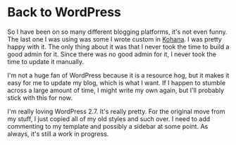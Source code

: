 # Back to WordPress

So I have been on so many different blogging platforms, it's not even funny. The last one I was using was some I wrote custom in [Kohana](http://kohanaphp.com). I was pretty happy with it. The only thing about it was that I never took the time to build a good admin for it. Since there was no good admin for it, I never took the time to update it manually.

I'm not a huge fan of WordPress because it is a resource hog, but it makes it easy for me to update my blog, which is what I want. If I happen to stumble across a large amount of time, I might write my own again, but I'll probably stick with this for now.

I'm really loving WordPress 2.7. It's really pretty. For the original move from my stuff, I just copied all of my old styles and such over. I need to add commenting to my template and possibly a sidebar at some point. As always, it's still a work in progress.
